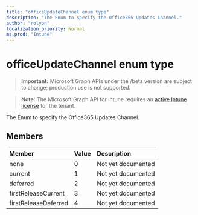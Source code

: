 ```yaml
---
title: "officeUpdateChannel enum type"
description: "The Enum to specify the Office365 Updates Channel."
author: "rolyon"
localization_priority: Normal
ms.prod: "Intune"
---
```


# officeUpdateChannel enum type

> **Important:** Microsoft Graph APIs under the /beta version are subject to change; production use is not supported.

> **Note:** The Microsoft Graph API for Intune requires an [active Intune license](https://go.microsoft.com/fwlink/?linkid=839381) for the tenant.

The Enum to specify the Office365 Updates Channel.

## Members
|Member|Value|Description|
|:---|:---|:---|
|none|0|Not yet documented|
|current|1|Not yet documented|
|deferred|2|Not yet documented|
|firstReleaseCurrent|3|Not yet documented|
|firstReleaseDeferred|4|Not yet documented|




